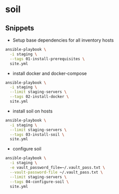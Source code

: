 # soil

## Snippets

- Setup base dependencies for all inventory hosts

```bash
ansible-playbook \
  -i staging \
  --tags 01-install-prerequisites \
  site.yml
```

- install docker and docker-compose

```bash
ansible-playbook \
  -i staging \
  --limit staging-servers \
  --tags 02-install-docker \
  site.yml
```

- install soil on hosts

```bash
ansible-playbook \
  -i staging \
  --limit staging-servers \
  --tags 03-install-soil \
  site.yml
```

- configure soil

```bash
ansible-playbook \
  -i staging \
  -e vault_password_file=~/.vault_pass.txt \
  --vault-password-file ~/.vault_pass.txt \
  --limit staging-servers \
  --tags 04-configure-soil \
  site.yml
```